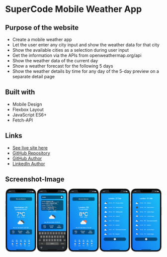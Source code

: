 # SuperCode Mobile Weather App

## Purpose of the website

- Create a mobile weather app
- Let the user enter any city input and show the weather data for that city
- Show the available cities as a selection during user input
- Get the information via the APIs from openweathermap.org/api
- Show the weather data of the current day
- Show a weather forecast for the following 5 days
- Show the weather details by time for any day of the 5-day preview on a separate detail page

## Built with

- Mobile Design
- Flexbox Layout
- JavaScript ES6+
- Fetch-API

## Links

- [See live site here](https://thomaserdmenger.github.io/superCode-Weather-App)
- [GitHub Repository](https://github.com/thomaserdmenger/superCode-Weather-App)
- [GitHub Author](https://github.com/thomaserdmenger)
- [LinkedIn Author](https://www.linkedin.com/in/thomaserdmenger/)

## Screenshot-Image

![](./assets/images/screenshot.png)
